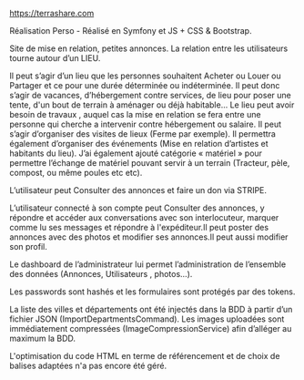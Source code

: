 https://terrashare.com

Réalisation Perso - Réalisé en Symfony et JS + CSS & Bootstrap.

Site de mise en relation, petites annonces.
La relation entre les utilisateurs tourne autour d’un LIEU. 

Il peut s’agir d’un lieu que les personnes souhaitent Acheter ou Louer ou Partager et ce pour une durée déterminée ou indéterminée.
Il peut donc s’agir de vacances, d’hébergement contre services, de lieu pour poser une tente, d'un bout de terrain à aménager ou déjà habitable...
Le lieu peut avoir besoin de travaux , auquel cas la mise en relation se fera entre une personne qui cherche a intervenir contre hébergement ou salaire.
Il peut s’agir d’organiser des visites de lieux (Ferme par exemple). 
Il permettra également d’organiser des événements (Mise en relation d’artistes et habitants du lieu).
J’ai également ajouté catégorie « matériel » pour permettre l’échange de matériel pouvant servir à un terrain (Tracteur, pèle, compost, ou même poules etc etc).


L’utilisateur peut Consulter des annonces et faire un don via STRIPE.

L’utilisateur connecté à son compte peut Consulter des annonces, y répondre et accéder aux conversations avec son interlocuteur, marquer comme lu ses messages et répondre à l'expéditeur.Il peut poster des annonces avec des photos et modifier ses annonces.Il peut aussi modifier son profil.

Le dashboard de l’administrateur lui permet l’administration de l’ensemble des données (Annonces, Utilisateurs , photos…).

Les passwords sont hashés et les formulaires sont protégés par des tokens.

La liste des villes et départements ont été injectés dans la BDD à partir d’un fichier JSON (ImportDepartmentsCommand).
Les images uploadées sont immédiatement compressées (ImageCompressionService) afin d’alléger au maximum la BDD.

L'optimisation du code HTML en terme de référencement et de choix de balises adaptées n'a pas encore été géré.


